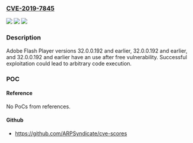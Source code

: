 ### [CVE-2019-7845](https://cve.mitre.org/cgi-bin/cvename.cgi?name=CVE-2019-7845)
![](https://img.shields.io/static/v1?label=Product&message=Adobe%20Flash%20Player&color=blue)
![](https://img.shields.io/static/v1?label=Version&message=32.0.0.192%20and%20earlier%2C%2032.0.0.192%20and%20earlier%2C%20and%2032.0.0.192%20%E2%80%AFand%20earlier%20versions%20&color=brightgreen)
![](https://img.shields.io/static/v1?label=Vulnerability&message=Use%20After%20Free&color=brightgreen)

### Description

Adobe Flash Player versions 32.0.0.192 and earlier, 32.0.0.192 and earlier, and 32.0.0.192 and earlier have an use after free vulnerability. Successful exploitation could lead to arbitrary code execution.

### POC

#### Reference
No PoCs from references.

#### Github
- https://github.com/ARPSyndicate/cve-scores


